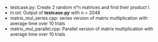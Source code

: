 * testcase.py: Create 2 random n*n matrices and find their product \
* in.txt: Output of **testcase.py** with n = 2048
* matrix_mul_series.cpp: series version of matrix multiplication with average time over 10 trials
* matrix_mul_parallel.cpp: Parallel version of matrix multiplication with average time over 10 trials
